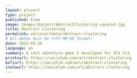 ```yaml
---
layout: project
type: project
published: true
image: images/dataart/AbstractClustering-squared.jpg
title: Abstract Clustering
permalink: en/insertdata/abstract-clustering
# All dates must be YYYY-MM-DD format!
date: 2022-03-26
language: en
summary: A text adventure game I developed for ICS 313.
printsurl: https://society6.com/art/abstract-clustering
kofiurl: https://society6.com/art/abstract-clustering
instaurl: https://society6.com/art/abstract-clustering
---
```


